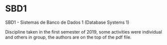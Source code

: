 # SBD1
SBD1 - Sistemas de Banco de Dados 1 (Database Systems 1)

Discipline taken in the first semester of 2019, some activities were individual and others in group, the authors are on the top of the pdf file.
